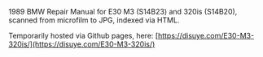 1989 BMW Repair Manual for E30 M3 (S14B23) and 320is (S14B20), scanned from microfilm to JPG, indexed via HTML.

Temporarily hosted via Github pages, here:
[https://disuye.com/E30-M3-320is/](https://disuye.com/E30-M3-320is/)
